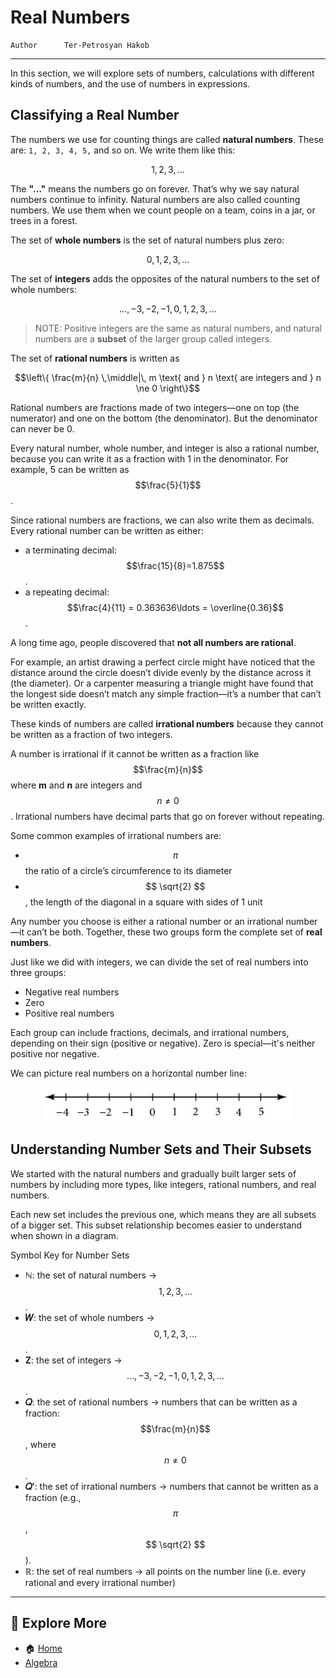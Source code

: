 # Real Numbers

```info
Author      Ter-Petrosyan Hakob
```

---

In this section, we will explore sets of numbers, calculations with different kinds of numbers, and the use of numbers in expressions.

## Classifying a Real Number

The numbers we use for counting things are called **natural numbers**. These are: `1, 2, 3, 4, 5,` and so on. We write them like this:

$${1,2,3,\dots}$$

The **"…"** means the numbers go on forever. That’s why we say natural numbers continue to infinity. 
Natural numbers are also called counting numbers. We use them when we count people on a team, coins in a jar, 
or trees in a forest.

The set of **whole numbers** is the set of natural numbers plus zero: 

$${0, 1,2,3,\dots}$$

The set of **integers** adds the opposites of the natural numbers to the set of whole numbers:

$${\dots,-3,-2,-1,0,1,2,3,\dots}$$

> NOTE: Positive integers are the same as natural numbers, and natural numbers are a **subset** of the larger group called integers.

The set of **rational numbers** is written as 

$$\left\{ \frac{m}{n} \,\middle|\, m \text{ and } n \text{ are integers and } n \ne 0 \right\}$$ 

Rational numbers are fractions made of two integers—one on top (the numerator) and one on the bottom (the denominator). But the denominator can never be 0.

Every natural number, whole number, and integer is also a rational number, because you can write it as a fraction with 1 in the denominator. For example, 5 can be written as $$\frac{5}{1}$$.


Since rational numbers are fractions, we can also write them as decimals. Every rational number can be written as either:

- a terminating decimal: $$\frac{15}{8}=1.875$$.
- a repeating decimal: $$\frac{4}{11} = 0.363636\ldots = \overline{0.36}$$.


A long time ago, people discovered that **not all numbers are rational**.

For example, an artist drawing a perfect circle might have noticed that the distance around the circle doesn’t divide evenly by the distance across it (the diameter). Or a carpenter measuring a triangle might have found that the longest side doesn’t match any simple fraction—it’s a number that can’t be written exactly.

These kinds of numbers are called **irrational numbers** because they cannot be written as a fraction of two integers.

A number is irrational if it cannot be written as a fraction like $$\frac{m}{n}$$ where **m** and **n** are integers and $$n \neq 0$$. 
Irrational numbers have decimal parts that go on forever without repeating.

Some common examples of irrational numbers are:

- $$ \pi $$ the ratio of a circle’s circumference to its diameter
- $$ \sqrt{2} $$, the length of the diagonal in a square with sides of 1 unit

Any number you choose is either a rational number or an irrational number—it can’t be both. Together, these two groups form the 
complete set of **real numbers**.

Just like we did with integers, we can divide the set of real numbers into three groups:

- Negative real numbers
- Zero
- Positive real numbers

Each group can include fractions, decimals, and irrational numbers, depending on their sign (positive or negative). 
Zero is special—it's neither positive nor negative.

We can picture real numbers on a horizontal number line: 

<p align="center">
    <img src="./assets/img1.png" alt="img1" width="400"/>
</p>

## Understanding Number Sets and Their Subsets

We started with the natural numbers and gradually built larger sets of numbers by including more types, like integers, rational numbers, and real numbers.

Each new set includes the previous one, which means they are all subsets of a bigger set.
This subset relationship becomes easier to understand when shown in a diagram.

Symbol Key for Number Sets
- **ℕ**: the set of natural numbers → $${1,2,3,\dots}$$.
- **𝑊**: the set of whole numbers → $${0,1,2,3,\dots}$$.
- **Z**: the set of integers → $${\dots,-3,-2,-1,0,1,2,3,\dots}$$.
- **𝑄**: the set of rational numbers → numbers that can be written as a fraction: $$\frac{m}{n}$$, where $$n \neq 0$$.
- **𝑄′**: the set of irrational numbers → numbers that cannot be written as a fraction (e.g.,$$ \pi $$, $$ \sqrt{2} $$).
- **ℝ**: the set of real numbers → all points on the number line (i.e. every rational and every irrational number)

---



## 📌 Explore More

- 🏠 [Home](./../../../README.md)
- [Algebra](./../tutorials.md)

